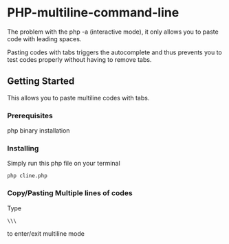 # PHP-multiline-command-line

The problem with the php -a (interactive mode), it only allows you to paste code with leading spaces.

Pasting codes with tabs triggers the autocomplete and thus prevents you to test codes properly without having to remove tabs.

## Getting Started

This allows you to paste multiline codes with tabs.

### Prerequisites

php binary installation

### Installing

Simply run this php file on your terminal

```
php cline.php
```

### Copy/Pasting Multiple lines of codes

Type  
```
\\\
```
to enter/exit multiline mode
